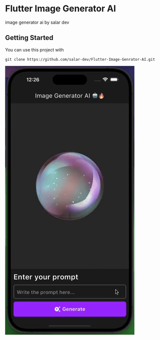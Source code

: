 # Flutter Image Generator AI

image generator ai by salar dev

## Getting Started

You can use this project with
```console
git clone https://github.com/salar-dev/Flutter-Image-Genrator-AI.git
```

![This is Example](assets/example.gif)
